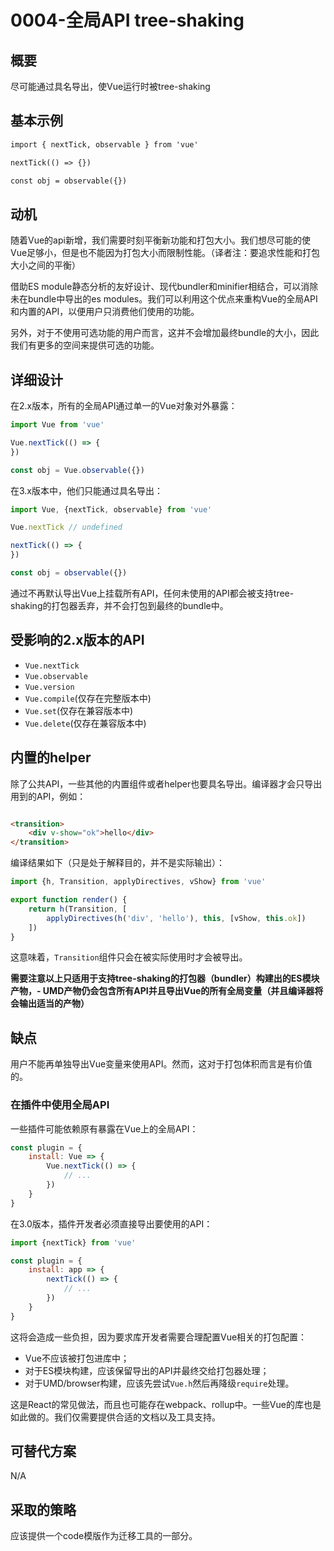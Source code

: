 # 0004-全局API tree-shaking

## 概要

尽可能通过具名导出，使Vue运行时被tree-shaking

## 基本示例

```html
import { nextTick, observable } from 'vue'

nextTick(() => {})

const obj = observable({})
```

## 动机

随着Vue的api新增，我们需要时刻平衡新功能和打包大小。我们想尽可能的使Vue足够小，但是也不能因为打包大小而限制性能。（译者注：要追求性能和打包大小之间的平衡）

借助ES module静态分析的友好设计、现代bundler和minifier相结合，可以消除未在bundle中导出的es
modules。我们可以利用这个优点来重构Vue的全局API和内置的API，以便用户只消费他们使用的功能。

另外，对于不使用可选功能的用户而言，这并不会增加最终bundle的大小，因此我们有更多的空间来提供可选的功能。

## 详细设计

在2.x版本，所有的全局API通过单一的Vue对象对外暴露：

```js
import Vue from 'vue'

Vue.nextTick(() => {
})

const obj = Vue.observable({})
```

在3.x版本中，他们只能通过具名导出：

```js
import Vue, {nextTick, observable} from 'vue'

Vue.nextTick // undefined

nextTick(() => {
})

const obj = observable({})
```

通过不再默认导出Vue上挂载所有API，任何未使用的API都会被支持tree-shaking的打包器丢弃，并不会打包到最终的bundle中。

## 受影响的2.x版本的API

- `Vue.nextTick`
- `Vue.observable`
- `Vue.version`
- `Vue.compile`(仅存在完整版本中)
- `Vue.set`(仅存在兼容版本中)
- `Vue.delete`(仅存在兼容版本中)

## 内置的helper

除了公共API，一些其他的内置组件或者helper也要具名导出。编译器才会只导出用到的API，例如：

```html

<transition>
    <div v-show="ok">hello</div>
</transition>
```

编译结果如下（只是处于解释目的，并不是实际输出）：

```js
import {h, Transition, applyDirectives, vShow} from 'vue'

export function render() {
    return h(Transition, [
        applyDirectives(h('div', 'hello'), this, [vShow, this.ok])
    ])
}
```

这意味着，`Transition`组件只会在被实际使用时才会被导出。

**需要注意以上只适用于支持tree-shaking的打包器（bundler）构建出的ES模块产物，- UMD产物仍会包含所有API并且导出Vue的所有全局变量（并且编译器将会输出适当的产物）**

## 缺点

用户不能再单独导出Vue变量来使用API。然而，这对于打包体积而言是有价值的。

### 在插件中使用全局API

一些插件可能依赖原有暴露在Vue上的全局API：

```js
const plugin = {
    install: Vue => {
        Vue.nextTick(() => {
            // ...
        })
    }
}
```

在3.0版本，插件开发者必须直接导出要使用的API：

```js
import {nextTick} from 'vue'

const plugin = {
    install: app => {
        nextTick(() => {
            // ...
        })
    }
}
```

这将会造成一些负担，因为要求库开发者需要合理配置Vue相关的打包配置：

- Vue不应该被打包进库中；
- 对于ES模块构建，应该保留导出的API并最终交给打包器处理；
- 对于UMD/browser构建，应该先尝试`Vue.h`然后再降级`require`处理。

这是React的常见做法，而且也可能存在webpack、rollup中。一些Vue的库也是如此做的。我们仅需要提供合适的文档以及工具支持。

## 可替代方案

N/A

## 采取的策略

应该提供一个code模版作为迁移工具的一部分。




